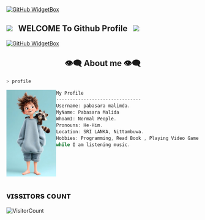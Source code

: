  [![GitHub WidgetBox](https://github-widgetbox.vercel.app/api/profile?username=pabasara-malinda209&data=followers,repositories,stars,commits&theme=darkmode)](https://github.com/pabasara-malinda209)

## <img src="https://user-images.githubusercontent.com/74038190/213844263-a8897a51-32f4-4b3b-b5c2-e1528b89f6f3.png" width="50px" /> &nbsp; WELCOME To Github Profile &nbsp; <img src="https://user-images.githubusercontent.com/74038190/213844263-a8897a51-32f4-4b3b-b5c2-e1528b89f6f3.png" width="50px" />




[![GitHub WidgetBox](https://github-widgetbox.vercel.app/api/skills?frameworks=vue,react,nuxt,next,django,flutter,electron,bootstrap,gatsby,nest,tailwind,windi,express,svelte,angular,dotnetcore,laravel,ionic,dotnet)](https://github.com/pabasara-malinda209)

 <h2 align="center"> 👁️‍🗨️ About me 👁️‍🗨️ </h2>

```sh
> profile
```

<img align="left" src="gifs/mr.jpg" width="130px"/> 

```csharp
My Profile
-------------------------------
Username: pabasara malimda.
MyName: Pabasara Malida
WhoamI: Normal People.
Pronouns: He-Him.
Location: SRI LANKA, Nittambuwa.
Hobbies: Programming, Read Book , Playing Video Game 
while I am listening music.
```


<div>
<br>
<br>
<br>
<br>
 
 ## ᴠɪssɪᴛᴏʀs ᴄᴏᴜɴᴛ
 ​![​VisitorCount​](https://profile-counter.glitch.me/{mrhansamala}/count.svg)
